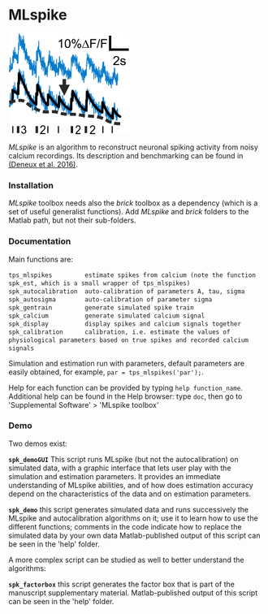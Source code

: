 # MLspike

![](help/thumbnail300x200.png)

_MLspike_ is an algorithm to reconstruct neuronal spiking activity from noisy calcium recordings. Its description and benchmarking can be found in [(Deneux et al. 2016)](http://www.nature.com/articles/ncomms12190).

### Installation

_MLspike_ toolbox needs also the _brick_ toolbox as a dependency (which is a set of useful generalist functions). Add _MLspike_ and _brick_ folders to the Matlab path, but not their sub-folders.

### Documentation

Main functions are:

    tps_mlspikes         estimate spikes from calcium (note the function spk_est, which is a small wrapper of tps_mlspikes)
    spk_autocalibration  auto-calibration of parameters A, tau, sigma
    spk_autosigma        auto-calibration of parameter sigma
    spk_gentrain         generate simulated spike train
    spk_calcium          generate simulated calcium signal
    spk_display          display spikes and calcium signals together
    spk_calibration      calibration, i.e. estimate the values of physiological parameters based on true spikes and recorded calcium signals

Simulation and estimation run with parameters, default parameters are easily obtained, for example, `par = tps_mlspikes('par');`.
 
Help for each function can be provided by typing `help function_name`.
Additional help can be found in the Help browser: type `doc`, then go to 'Supplemental Software' > 'MLspike toolbox'
 
### Demo

Two demos exist:

**`spk_demoGUI`**   This script runs MLspike (but not the autocalibration) on 
               simulated data, with a graphic interface that lets user play with
               the simulation and estimation parameters.
               It provides an immediate understanding of MLspike abilities, and 
               of how does estimation accuracy depend on the characteristics of
               the data and on estimation parameters.
               
**`spk_demo`**   this script generates simulated data and runs successively the
            MLspike and autocalibration algorithms on it; use it to learn how to
            use the different functions; comments in the code indicate how to 
            replace the simulated data by your own data
            Matlab-published output of this script can be seen in the 'help' folder.

A more complex script can be studied as well to better understand the algorithms:

**`spk_factorbox`** this script generates the factor box that is part of the manuscript supplementary material. Matlab-published output of this script can be seen in the 'help' folder.

           
